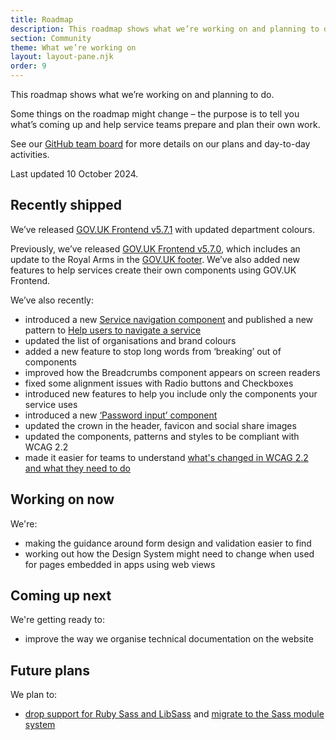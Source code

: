 ```yaml
---
title: Roadmap
description: This roadmap shows what we’re working on and planning to do.
section: Community
theme: What we’re working on
layout: layout-pane.njk
order: 9
---
```


This roadmap shows what we’re working on and planning to do.

Some things on the roadmap might change – the purpose is to tell you what’s coming up and help service teams prepare and plan their own work.

See our [GitHub team board](https://github.com/orgs/alphagov/projects/53) for more details on our plans and day-to-day activities.

Last updated 10 October 2024.

## Recently shipped

We’ve released [GOV.UK Frontend v5.7.1](https://github.com/alphagov/govuk-frontend/releases/tag/v5.7.1) with updated department colours.

Previously, we’ve released [GOV.UK Frontend v5.7.0](https://github.com/alphagov/govuk-frontend/releases/tag/v5.7.0), which includes an update to the Royal Arms in the [GOV.UK footer](/components/footer/). We’ve also added new features to help services create their own components using GOV.UK Frontend.

We’ve also recently:

- introduced a new [Service navigation component](/components/service-navigation/) and published a new pattern to [Help users to navigate a service](/patterns/navigate-a-service)
- updated the list of organisations and brand colours
- added a new feature to stop long words from ‘breaking’ out of components
- improved how the Breadcrumbs component appears on screen readers
- fixed some alignment issues with Radio buttons and Checkboxes
- introduced new features to help you include only the components your service uses
- introduced a new [‘Password input’ component](/components/password-input/)
- updated the crown in the header, favicon and social share images
- updated the components, patterns and styles to be compliant with WCAG 2.2
- made it easier for teams to understand [what's changed in WCAG 2.2 and what they need to do](/accessibility/wcag-2.2)

## Working on now

We're:

- making the guidance around form design and validation easier to find
- working out how the Design System might need to change when used for pages embedded in apps using web views

## Coming up next

We're getting ready to:

- improve the way we organise technical documentation on the website

## Future plans

We plan to:

- [drop support for Ruby Sass and LibSass](https://github.com/alphagov/govuk-frontend/issues/2637) and [migrate to the Sass module system](https://github.com/alphagov/govuk-frontend/issues/1791)
